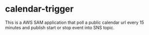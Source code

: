 # calendar-trigger

This is a AWS SAM application that poll a public calendar url every 15 minutes and publish start or stop event into SNS topic.


